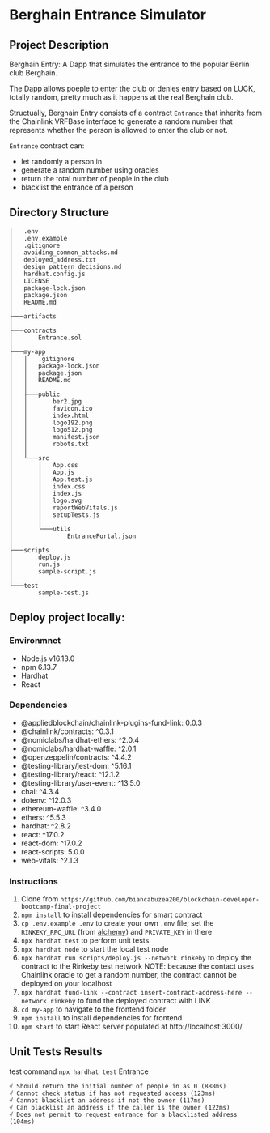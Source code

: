# Berghain Entrance Simulator

## Project Description

Berghain Entry: A Dapp that simulates the entrance to the popular Berlin club Berghain. 

The Dapp allows poeple to enter the club or denies entry based on LUCK, totally random, pretty much as it happens at the real Berghain club.

Structually, Berghain Entry consists of a contract  `Entrance` that inherits from the Chainlink VRFBase interface to generate a random number that represents whether the person is allowed to enter the club or not. 

`Entrance` contract can:
- let randomly a person in
- generate a random number using oracles
- return the total number of people in the club
- blacklist the entrance of a person

## Directory Structure

```
│   .env  
│   .env.example  
│   .gitignore  
│   avoiding_common_attacks.md  
│   deployed_address.txt  
│   design_pattern_decisions.md  
│   hardhat.config.js  
│   LICENSE  
│   package-lock.json  
│   package.json  
│   README.md  
│  
├───artifacts  
│  
├───contracts  
│       Entrance.sol  
│  
├───my-app  
│   │   .gitignore  
│   │   package-lock.json  
│   │   package.json  
│   │   README.md  
│   │  
│   ├───public  
│   │       ber2.jpg  
│   │       favicon.ico  
│   │       index.html  
│   │       logo192.png  
│   │       logo512.png  
│   │       manifest.json  
│   │       robots.txt  
│   │  
│   └───src  
│       │   App.css  
│       │   App.js  
│       │   App.test.js  
│       │   index.css  
│       │   index.js  
│       │   logo.svg  
│       │   reportWebVitals.js  
│       │   setupTests.js  
│       │  
│       └───utils  
│               EntrancePortal.json  
│  
├───scripts  
│       deploy.js  
│       run.js  
│       sample-script.js  
│  
└───test  
        sample-test.js  
```

## Deploy project locally:

### Environmnet

- Node.js v16.13.0
- npm 6.13.7
- Hardhat
- React

### Dependencies

- @appliedblockchain/chainlink-plugins-fund-link: 0.0.3
- @chainlink/contracts: ^0.3.1
- @nomiclabs/hardhat-ethers: ^2.0.4
- @nomiclabs/hardhat-waffle: ^2.0.1
- @openzeppelin/contracts: ^4.4.2
- @testing-library/jest-dom: ^5.16.1
- @testing-library/react: ^12.1.2
- @testing-library/user-event: ^13.5.0
- chai: ^4.3.4
- dotenv: ^12.0.3
- ethereum-waffle: ^3.4.0
- ethers: ^5.5.3
- hardhat: ^2.8.2
- react: ^17.0.2
- react-dom: ^17.0.2
- react-scripts: 5.0.0
- web-vitals: ^2.1.3

### Instructions

1. Clone from `https://github.com/biancabuzea200/blockchain-developer-bootcamp-final-project`
2. `npm install` to install dependencies for smart contract
3. `cp .env.example .env` to create your own `.env` file; set the `RINKEKY_RPC_URL` (from [alchemy](https://www.alchemy.com/)) and `PRIVATE_KEY` in there
4. `npx hardhat test` to perform unit tests
5. `npx hardhat node` to start the local test node
6. `npx hardhat run scripts/deploy.js --network rinkeby` to deploy the contract to the Rinkeby test network
    NOTE: because the contact uses Chainlink oracle to get a random number, the contract cannot be deployed on your localhost
7. `npx hardhat fund-link --contract insert-contract-address-here --network rinkeby` to fund the deployed contract with LINK
8. `cd my-app` to navigate to the frontend folder
9. `npm install` to install dependencies for frontend
10. `npm start` to start React server populated at http://localhost:3000/

## Unit Tests Results
  test command `npx hardhat test`
  Entrance

    √ Should return the initial number of people in as 0 (888ms)
    √ Cannot check status if has not requested access (123ms)
    √ Cannot blacklist an address if not the owner (117ms)
    √ Can blacklist an address if the caller is the owner (122ms)
    √ Does not permit to request entrance for a blacklisted address (104ms)

